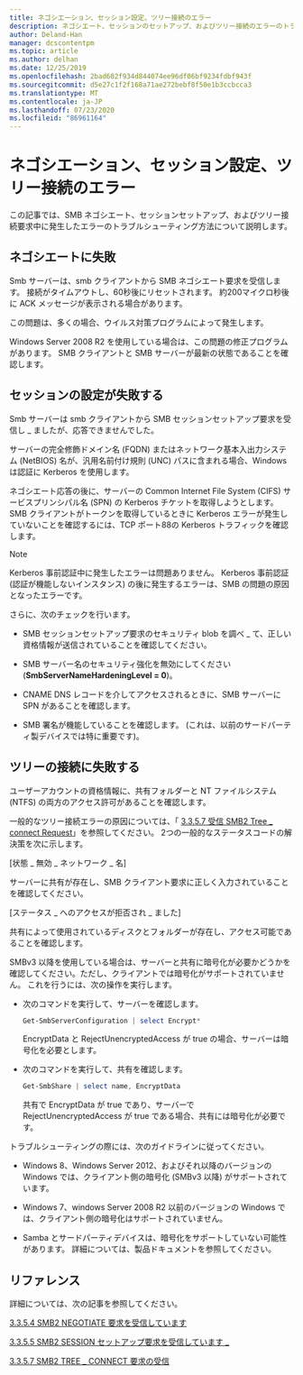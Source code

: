 ```yaml
---
title: ネゴシエーション、セッション設定、ツリー接続のエラー
description: ネゴシエート、セッションのセットアップ、およびツリー接続のエラーのトラブルシューティングを行う方法について説明します。
author: Deland-Han
manager: dcscontentpm
ms.topic: article
ms.author: delhan
ms.date: 12/25/2019
ms.openlocfilehash: 2bad602f934d844074ee96df06bf9234fdbf943f
ms.sourcegitcommit: d5e27c1f2f168a71ae272bebf8f50e1b3ccbcca3
ms.translationtype: MT
ms.contentlocale: ja-JP
ms.lasthandoff: 07/23/2020
ms.locfileid: "86961164"
---
```

# <a name="negotiate-session-setup-and-tree-connect-failures"></a>ネゴシエーション、セッション設定、ツリー接続のエラー

この記事では、SMB ネゴシエート、セッションセットアップ、およびツリー接続要求中に発生したエラーのトラブルシューティング方法について説明します。

## <a name="negotiate-fails"></a>ネゴシエートに失敗

Smb サーバーは、smb クライアントから SMB ネゴシエート要求を受信します。 接続がタイムアウトし、60秒後にリセットされます。 約200マイクロ秒後に ACK メッセージが表示される場合があります。

この問題は、多くの場合、ウイルス対策プログラムによって発生します。

Windows Server 2008 R2 を使用している場合は、この問題の修正プログラムがあります。 SMB クライアントと SMB サーバーが最新の状態であることを確認します。

## <a name="session-setup-fails"></a>セッションの設定が失敗する

Smb サーバーは smb クライアントから SMB セッションセットアップ要求を受信し \_ ましたが、応答できませんでした。

サーバーの完全修飾ドメイン名 (FQDN) またはネットワーク基本入出力システム (NetBIOS) 名が、汎用名前付け規則 (UNC) パスに含まれる場合、Windows は認証に Kerberos を使用します。

ネゴシエート応答の後に、サーバーの Common Internet File System (CIFS) サービスプリンシパル名 (SPN) の Kerberos チケットを取得しようとします。 SMB クライアントがトークンを取得しているときに Kerberos エラーが発生していないことを確認するには、TCP ポート88の Kerberos トラフィックを確認します。

> [!NOTE]
> Kerberos 事前認証中に発生したエラーは問題ありません。 Kerberos 事前認証 (認証が機能しないインスタンス) の後に発生するエラーは、SMB の問題の原因となったエラーです。

さらに、次のチェックを行います。

- SMB セッションセットアップ要求のセキュリティ blob を調べ \_ て、正しい資格情報が送信されていることを確認してください。

- SMB サーバー名のセキュリティ強化を無効にしてください (**SmbServerNameHardeningLevel = 0**)。

- CNAME DNS レコードを介してアクセスされるときに、SMB サーバーに SPN があることを確認します。

- SMB 署名が機能していることを確認します。 (これは、以前のサードパーティ製デバイスでは特に重要です)。

## <a name="tree-connect-fails"></a>ツリーの接続に失敗する

ユーザーアカウントの資格情報に、共有フォルダーと NT ファイルシステム (NTFS) の両方のアクセス許可があることを確認します。

一般的なツリー接続エラーの原因については、「 [3.3.5.7 受信 SMB2 Tree \_ connect Request](/openspecs/windows_protocols/ms-smb2/652e0c14-5014-4470-999d-b174d7b2da87)」を参照してください。 2つの一般的なステータスコードの解決策を次に示します。

\[状態 \_ 無効 \_ ネットワーク \_ 名\]

サーバーに共有が存在し、SMB クライアント要求に正しく入力されていることを確認してください。

\[ステータス \_ へのアクセスが拒否され \_ ました\]

共有によって使用されているディスクとフォルダーが存在し、アクセス可能であることを確認します。

SMBv3 以降を使用している場合は、サーバーと共有に暗号化が必要かどうかを確認してください。ただし、クライアントでは暗号化がサポートされていません。 これを行うには、次の操作を実行します。

- 次のコマンドを実行して、サーバーを確認します。

  ```PowerShell
  Get-SmbServerConfiguration | select Encrypt*
  ```

  EncryptData と RejectUnencryptedAccess が true の場合、サーバーは暗号化を必要とします。

- 次のコマンドを実行して、共有を確認します。

  ```PowerShell
  Get-SmbShare | select name, EncryptData  
  ```

  共有で EncryptData が true であり、サーバーで RejectUnencryptedAccess が true である場合、共有には暗号化が必要です。

トラブルシューティングの際には、次のガイドラインに従ってください。

- Windows 8、Windows Server 2012、およびそれ以降のバージョンの Windows では、クライアント側の暗号化 (SMBv3 以降) がサポートされています。

- Windows 7、windows Server 2008 R2 以前のバージョンの Windows では、クライアント側の暗号化はサポートされていません。

- Samba とサードパーティデバイスは、暗号化をサポートしていない可能性があります。 詳細については、製品ドキュメントを参照してください。

## <a name="references"></a>リファレンス

詳細については、次の記事を参照してください。

[3.3.5.4 SMB2 NEGOTIATE 要求を受信しています](/openspecs/windows_protocols/ms-smb2/b39f253e-4963-40df-8dff-2f9040ebbeb1)

[3.3.5.5 SMB2 SESSION セットアップ要求を受信しています \_](/openspecs/windows_protocols/ms-smb2/e545352b-9f2b-4c5e-9350-db46e4f6755e)

[3.3.5.7 SMB2 TREE \_ CONNECT 要求の受信](/openspecs/windows_protocols/ms-smb2/652e0c14-5014-4470-999d-b174d7b2da87)
